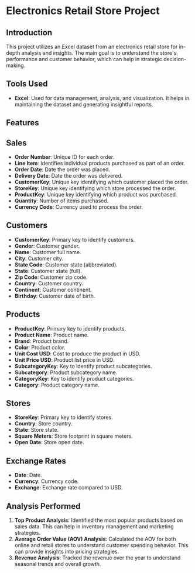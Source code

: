 # Electronics Retail Store Project

## Introduction

This project utilizes an Excel dataset from an electronics retail store for in-depth analysis and insights. The main goal is to understand the store's performance and customer behavior, which can help in strategic decision-making.

## Tools Used

- **Excel**: Used for data management, analysis, and visualization. It helps in maintaining the dataset and generating insightful reports.

## Features

## Sales
- **Order Number**: Unique ID for each order.
- **Line Item**: Identifies individual products purchased as part of an order.
- **Order Date**: Date the order was placed.
- **Delivery Date**: Date the order was delivered.
- **CustomerKey**: Unique key identifying which customer placed the order.
- **StoreKey**: Unique key identifying which store processed the order.
- **ProductKey**: Unique key identifying which product was purchased.
- **Quantity**: Number of items purchased.
- **Currency Code**: Currency used to process the order.

## Customers
- **CustomerKey**: Primary key to identify customers.
- **Gender**: Customer gender.
- **Name**: Customer full name.
- **City**: Customer city.
- **State Code**: Customer state (abbreviated).
- **State**: Customer state (full).
- **Zip Code**: Customer zip code.
- **Country**: Customer country.
- **Continent**: Customer continent.
- **Birthday**: Customer date of birth.

## Products
- **ProductKey**: Primary key to identify products.
- **Product Name**: Product name.
- **Brand**: Product brand.
- **Color**: Product color.
- **Unit Cost USD**: Cost to produce the product in USD.
- **Unit Price USD**: Product list price in USD.
- **SubcategoryKey**: Key to identify product subcategories.
- **Subcategory**: Product subcategory name.
- **CategoryKey**: Key to identify product categories.
- **Category**: Product category name.

## Stores
- **StoreKey**: Primary key to identify stores.
- **Country**: Store country.
- **State**: Store state.
- **Square Meters**: Store footprint in square meters.
- **Open Date**: Store open date.

## Exchange Rates
- **Date**: Date.
- **Currency**: Currency code.
- **Exchange**: Exchange rate compared to USD.

## Analysis Performed

1. **Top Product Analysis**: Identified the most popular products based on sales data. This can help in inventory management and marketing strategies.
2. **Average Order Value (AOV) Analysis**: Calculated the AOV for both online and retail stores to understand customer spending behavior. This can provide insights into pricing strategies.
3. **Revenue Analysis**: Tracked the revenue over the year to understand seasonal trends and overall growth.



